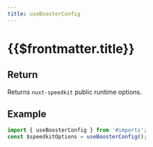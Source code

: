 ```yaml
---
title: useBoosterConfig
---
```


# {{$frontmatter.title}}

## Return

Returns `nuxt-speedkit` public runtime options.

## Example

```js
import { useBoosterConfig } from '#imports';
const $speedkitOptions = useBoosterConfig();
```
